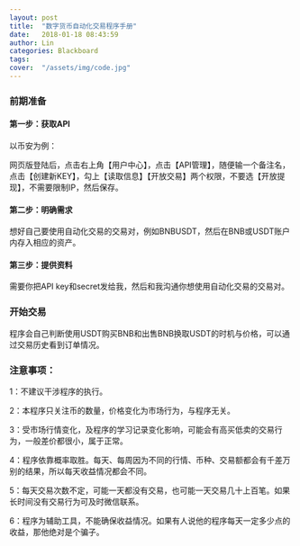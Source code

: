 ```yaml
---
layout: post
title:  "数字货币自动化交易程序手册"
date:   2018-01-18 08:43:59
author: Lin
categories: Blackboard
tags:
cover:  "/assets/img/code.jpg"
---
```


### 前期准备



#### 第一步：获取API

以币安为例：

网页版登陆后，点击右上角【用户中心】，点击【API管理】，随便输一个备注名，点击【创建新KEY】，勾上【读取信息】【开放交易】两个权限，不要选【开放提现】，不需要限制IP，然后保存。

#### 第二步：明确需求

想好自己要使用自动化交易的交易对，例如BNBUSDT，然后在BNB或USDT账户内存入相应的资产。

#### 第三步：提供资料

需要你把API key和secret发给我，然后和我沟通你想使用自动化交易的交易对。



### 开始交易

程序会自己判断使用USDT购买BNB和出售BNB换取USDT的时机与价格，可以通过交易历史看到订单情况。



### 注意事项：



1：不建议干涉程序的执行。

2：本程序只关注币的数量，价格变化为市场行为，与程序无关。

3：受市场行情变化，及程序的学习记录变化影响，可能会有高买低卖的交易行为，一般差价都很小，属于正常。

4：程序依靠概率取胜。每天、每周因为不同的行情、币种、交易额都会有千差万别的结果，所以每天收益情况都会不同。

5：每天交易次数不定，可能一天都没有交易，也可能一天交易几十上百笔。如果长时间没有交易行为可及时微信联系。

6：程序为辅助工具，不能确保收益情况。如果有人说他的程序每天一定多少点的收益，那他绝对是个骗子。

[jekyll]:      http://jekyllrb.com
[jekyll-gh]:   https://github.com/jekyll/jekyll
[jekyll-help]: https://github.com/jekyll/jekyll-help
[highlight]:   https://highlightjs.org/
[lightbox]:    http://lokeshdhakar.com/projects/lightbox2/
[jekyll-archive]: https://github.com/jekyll/jekyll-archives
[liquid]: https://github.com/Shopify/liquid/wiki/Liquid-for-Designers
